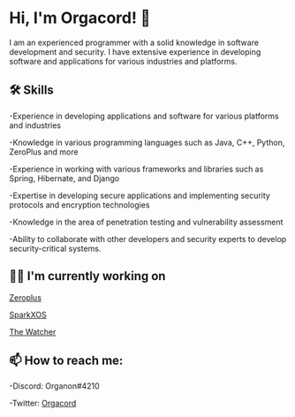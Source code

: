 
# Hi, I'm Orgacord! 👋

I am an experienced programmer with a solid knowledge in software development and security. I have extensive experience in developing software and applications for various industries and platforms.

## 🛠 Skills
  -Experience in developing applications and software for various platforms and industries

  -Knowledge in various programming languages such as Java, C++, Python, ZeroPlus and more

  -Experience in working with various frameworks and libraries such as Spring, Hibernate, and Django

  -Expertise in developing secure applications and implementing security protocols and encryption technologies

  -Knowledge in the area of penetration testing and vulnerability assessment

  -Ability to collaborate with other developers and security experts to develop security-critical systems.
  
## 👩‍💻 I'm currently working on
[Zeroplus](https://github.com/Orgacord/Zero-Plus)

[SparkXOS](https://github.com/Orgacord/SparkXOS) 

[The Watcher](https://github.com/Orgacord/The-Watcher)

## 📫 How to reach me:
-Discord: Organon#4210

-Twitter: [Orgacord](https://twitter.com/orgacord)

<!---
Orgacord/Orgacord is a ✨ special ✨ repository because its `README.md` (this file) appears on your GitHub profile.
You can click the Preview link to take a look at your changes.
--->
